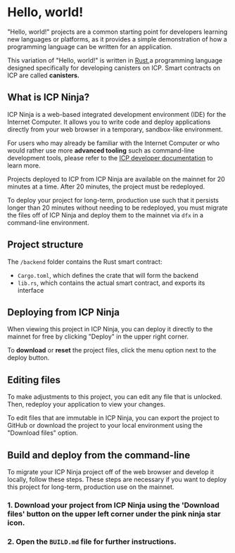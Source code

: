 # Hello, world!

"Hello, world!" projects are a common starting point for developers learning new languages or platforms, as it provides a simple demonstration of how a programming language can be written for an application.

This variation of "Hello, world!" is written in [Rust](https://internetcomputer.org/docs/building-apps/developer-tools/cdks/rust/intro-to-rust),a programming language designed specifically for developing canisters on ICP. Smart contracts on ICP are called **canisters.**

## What is ICP Ninja?

ICP Ninja is a web-based integrated development environment (IDE) for the Internet Computer. It allows you to write code and deploy applications directly from your web browser in a temporary, sandbox-like environment.

For users who may already be familiar with the Internet Computer or who would rather use more **advanced tooling** such as command-line development tools, please refer to the [ICP developer documentation](https://internetcomputer.org/docs/building-apps/getting-started/install) to learn more.

Projects deployed to ICP from ICP Ninja are available on the mainnet for 20 minutes at a time. After 20 minutes, the project must be redeployed.

To deploy your project for long-term, production use such that it persists longer than 20 minutes without needing to be redeployed, you must migrate the files off of ICP Ninja and deploy them to the mainnet via `dfx` in a command-line environment.

## Project structure

The `/backend` folder contains the Rust smart contract:

- `Cargo.toml`, which defines the crate that will form the backend
- `lib.rs`, which contains the actual smart contract, and exports its interface

## Deploying from ICP Ninja

When viewing this project in ICP Ninja, you can deploy it directly to the mainnet for free by clicking "Deploy" in the upper right corner.

To **download** or **reset** the project files, click the menu option next to the deploy button.

## Editing files

To make adjustments to this project, you can edit any file that is unlocked. Then, redeploy your application to view your changes.

To edit files that are immutable in ICP Ninja, you can export the project to GitHub or download the project to your local environment using the "Download files" option.

## Build and deploy from the command-line

To migrate your ICP Ninja project off of the web browser and develop it locally, follow these steps. These steps are necessary if you want to deploy this project for long-term, production use on the mainnet.

### 1. Download your project from ICP Ninja using the 'Download files' button on the upper left corner under the pink ninja star icon.

### 2. Open the `BUILD.md` file for further instructions.
